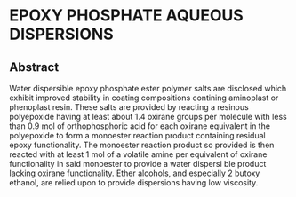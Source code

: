 # EPOXY PHOSPHATE AQUEOUS DISPERSIONS

## Abstract
Water dispersible epoxy phosphate ester polymer salts are disclosed which exhibit improved stability in coating compositions contining aminoplast or phenoplast resin. These salts are provided by reacting a resinous polyepoxide having at least about 1.4 oxirane groups per molecule with less than 0.9 mol of orthophosphoric acid for each oxirane equivalent in the polyepoxide to form a monoester reaction product containing residual epoxy functionality. The monoester reaction product so provided is then reacted with at least 1 mol of a volatile amine per equivalent of oxirane functionality in said monoester to provide a water dispersi ble product lacking oxirane functionality. Ether alcohols, and especially 2 butoxy ethanol, are relied upon to provide dispersions having low viscosity.
